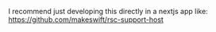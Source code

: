 
I recommend just developing this directly in a nextjs app like: https://github.com/makeswift/rsc-support-host